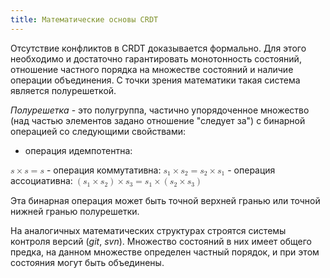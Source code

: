 ```yaml
---
title: Математические основы CRDT
---
```


Отсутствие конфликтов в CRDT доказывается формально. Для этого необходимо и достаточно гарантировать монотонность состояний, отношение частного порядка на множестве состояний и наличие операции объединения. С точки зрения математики такая система является полурешеткой.

*Полурешетка* - это полугруппа, частично упорядоченное множество (над частью элементов задано отношение "следует за") с бинарной операцией со следующими свойствами:

- операция идемпотентна: 
<math>
    <mi>s</mi>
    <mo>&times;</mo>
    <mi>s</mi>
    <mo>=</mo>
    <mi>s</mi>
</math>
- операция коммутативна: 
<math>
    <msub>
        <mi>s</mi>
        <mi>1</mi>
    </msub>
    <mo>&times;</mo>
    <msub>
        <mi>s</mi>
        <mi>2</mi>
    </msub>
    <mo>=</mo>
    <msub>
        <mi>s</mi>
        <mi>2</mi>
    </msub>
    <mo>&times;</mo>
    <msub>
        <mi>s</mi>
        <mi>1</mi>
    </msub>
</math>
- операция ассоциативна:
<math>
    <mo>(</mo>
    <msub>
        <mi>s</mi>
        <mi>1</mi>
    </msub>
    <mo>&times;</mo>
    <msub>
        <mi>s</mi>
        <mi>2</mi>
    </msub>
    <mo>)</mo>
    <mo>&times;</mo>
    <msub>
        <mi>s</mi>
        <mi>3</mi>
    </msub>
    <mo>=</mo>
    <msub>
        <mi>s</mi>
        <mi>1</mi>
    </msub>
    <mo>&times;</mo>
    <mo>(</mo>
    <msub>
        <mi>s</mi>
        <mi>2</mi>
    </msub>
    <mo>&times;</mo>
    <msub>
        <mi>s</mi>
        <mi>3</mi>
    </msub>
    <mo>)</mo>
</math>

Эта бинарная операция может быть точной верхней гранью или точной нижней гранью полурешетки.

На аналогичных математических структурах строятся системы контроля версий (*git*, *svn*). Множество состояний в них имеет общего предка, на данном множестве определен частный порядок, и при этом состояния могут быть объединены.